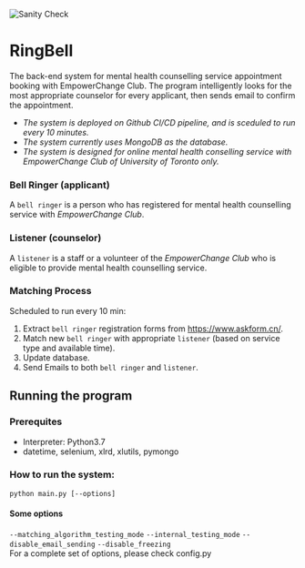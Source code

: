 ![Sanity Check](https://github.com/wbh123456/RingBell/workflows/Sanity%20Check/badge.svg)
# RingBell
The back-end system for mental health counselling service appointment booking with EmpowerChange Club. The program intelligently looks for the most appropriate counselor for every applicant, then sends email to confirm the appointment. 

- *The system is deployed on Github CI/CD pipeline, and is sceduled to run every 10 minutes.*
- *The system currently uses MongoDB as the database.*
- *The system is designed for online mental health conselling service with EmpowerChange Club of University of Toronto only.*

### Bell Ringer (applicant)
A `bell ringer` is a person who has registered for mental health counselling service with *EmpowerChange Club*.

### Listener (counselor)
A `listener` is a staff or a volunteer of the *EmpowerChange Club* who is eligible to provide mental health counselling service.

### Matching Process
Scheduled to run every 10 min:
  1. Extract `bell ringer` registration forms from https://www.askform.cn/.
  2. Match new `bell ringer` with appropriate `listener` (based on service type and available time).
  3. Update database.
  3. Send Emails to both `bell ringer` and `listener`.
  
## Running the program
### Prerequites
- Interpreter: Python3.7
- datetime, selenium, xlrd, xlutils, pymongo
### How to run the system:
```
python main.py [--options]
```
#### Some options
`--matching_algorithm_testing_mode`
`--internal_testing_mode`
`--disable_email_sending`
`--disable_freezing`  
For a complete set of options, please check config.py
